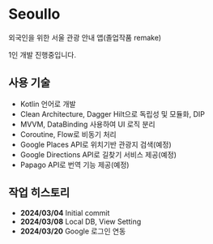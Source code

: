 # Seoullo
외국인을 위한 서울 관광 안내 앱(졸업작품 remake)

1인 개발 진행중입니다.

## 사용 기술
* Kotlin 언어로 개발
* Clean Architecture, Dagger Hilt으로 독립성 및 모듈화, DIP
* MVVM, DataBinding 사용하여 UI 로직 분리
* Coroutine, Flow로 비동기 처리
* Google Places API로 위치기반 관광지 검색(예정)
* Google Directions API로 길찾기 서비스 제공(예정)
* Papago API로 번역 기능 제공(예정)

## 작업 히스토리
* **2024/03/04** Initial commit
* **2024/03/08** Local DB, View Setting
* **2024/03/20** Google 로그인 연동
